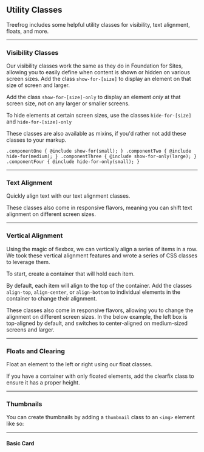 ## Utility Classes

Treefrog includes some helpful utility classes for visibility, text alignment, floats, and more.

* * *

### Visibility Classes

Our visibility classes work the same as they do in Foundation for Sites, allowing you to easily define when content is shown or hidden on various screen sizes. Add the class `show-for-[size]` to display an element on that size of screen and larger.

Add the class `show-for-[size]-only` to display an element _only_ at that screen size, not on any larger or smaller screens.

To hide elements at certain screen sizes, use the classes `hide-for-[size]` and `hide-for-[size]-only`

These classes are also available as mixins, if you'd rather not add these classes to your markup.

```
.componentOne { @include show-for(small); } .componentTwo { @include hide-for(medium); } .componentThree { @include show-for-only(large); } .componentFour { @include hide-for-only(small); }
```

* * *

### Text Alignment

Quickly align text with our text alignment classes.

These classes also come in responsive flavors, meaning you can shift text alignment on different screen sizes.

* * *

### Vertical Alignment

Using the magic of flexbox, we can vertically align a series of items in a row. We took these vertical alignment features and wrote a series of CSS classes to leverage them.

To start, create a container that will hold each item.

By default, each item will align to the top of the container. Add the classes `align-top`, `align-center`, or `align-bottom` to individual elements in the container to change their alignment.

These classes also come in responsive flavors, allowing you to change the alignment on different screen sizes. In the below example, the left box is top-aligned by default, and switches to center-aligned on medium-sized screens and larger.

* * *

### Floats and Clearing

Float an element to the left or right using our float classes.

If you have a container with only floated elements, add the clearfix class to ensure it has a proper height.

* * *

### Thumbnails

You can create thumbnails by adding a `thumbnail` class to an `<img>` element like so:


* * *


#### Basic Card
